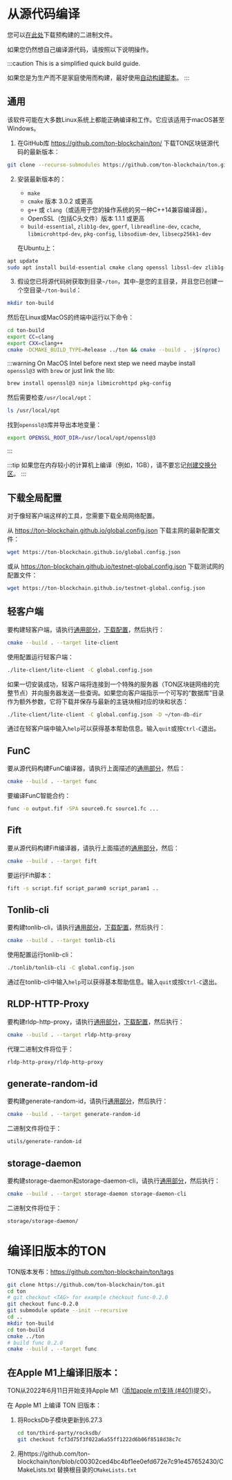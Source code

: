# 从源代码编译

您可以[在此处](/develop/smart-contracts/environment/installation#1-download)下载预构建的二进制文件。

如果您仍然想自己编译源代码，请按照以下说明操作。

:::caution
This is a simplified quick build guide.

如果您是为生产而不是家庭使用而构建，最好使用[自动构建脚本](https://github.com/ton-blockchain/ton/tree/master/.github/workflows)。
:::

## 通用

该软件可能在大多数Linux系统上都能正确编译和工作。它应该适用于macOS甚至Windows。

1. 在GitHub库 https://github.com/ton-blockchain/ton/ 下载TON区块链源代码的最新版本：

```bash
git clone --recurse-submodules https://github.com/ton-blockchain/ton.git
```

2. 安装最新版本的：

   - `make`
   - `cmake` 版本 3.0.2 或更高
   - `g++` 或 `clang`（或适用于您的操作系统的另一种C++14兼容编译器）。
   - OpenSSL（包括C头文件）版本 1.1.1 或更高
   - `build-essential`, `zlib1g-dev`, `gperf`, `libreadline-dev`, `ccache`, `libmicrohttpd-dev`, `pkg-config`, `libsodium-dev`, `libsecp256k1-dev`

   在Ubuntu上：

```bash
apt update
sudo apt install build-essential cmake clang openssl libssl-dev zlib1g-dev gperf libreadline-dev ccache libmicrohttpd-dev pkg-config libsodium-dev libsecp256k1-dev
```

3. 假设您已将源代码树获取到目录`~/ton`，其中`~`是您的主目录，并且您已创建一个空目录`~/ton-build`：

```bash
mkdir ton-build
```

然后在Linux或MacOS的终端中运行以下命令：

```bash
cd ton-build
export CC=clang
export CXX=clang++
cmake -DCMAKE_BUILD_TYPE=Release ../ton && cmake --build . -j$(nproc)
```

:::warning
On MacOS Intel before next step we need maybe install `openssl@3` with `brew` or just link the lib:

```zsh
brew install openssl@3 ninja libmicrohttpd pkg-config
```

然后需要检查`/usr/local/opt`：

```zsh
ls /usr/local/opt
```

找到`openssl@3`库并导出本地变量：

```zsh
export OPENSSL_ROOT_DIR=/usr/local/opt/openssl@3
```

:::

:::tip
如果您在内存较小的计算机上编译（例如，1GB），请不要忘记[创建交换分区](/develop/howto/compile-swap)。
:::

## 下载全局配置

对于像轻客户端这样的工具，您需要下载全局网络配置。

从 https://ton-blockchain.github.io/global.config.json 下载主网的最新配置文件：

```bash
wget https://ton-blockchain.github.io/global.config.json
```

或从 https://ton-blockchain.github.io/testnet-global.config.json 下载测试网的配置文件：

```bash
wget https://ton-blockchain.github.io/testnet-global.config.json
```

## 轻客户端

要构建轻客户端，请执行[通用部分](/develop/howto/compile#common)，[下载配置](/develop/howto/compile#download-global-config)，然后执行：

```bash
cmake --build . --target lite-client
```

使用配置运行轻客户端：

```bash
./lite-client/lite-client -C global.config.json
```

如果一切安装成功，轻客户端将连接到一个特殊的服务器（TON区块链网络的完整节点）并向服务器发送一些查询。如果您向客户端指示一个可写的“数据库”目录作为额外参数，它将下载并保存与最新的主链块相对应的块和状态：

```bash
./lite-client/lite-client -C global.config.json -D ~/ton-db-dir
```

通过在轻客户端中输入`help`可以获得基本帮助信息。输入`quit`或按`Ctrl-C`退出。

## FunC

要从源代码构建FunC编译器，请执行上面描述的[通用部分](/develop/howto/compile#common)，然后：

```bash
cmake --build . --target func
```

要编译FunC智能合约：

```bash
func -o output.fif -SPA source0.fc source1.fc ...
```

## Fift

要从源代码构建Fift编译器，请执行上面描述的[通用部分](/develop/howto/compile#common)，然后：

```bash
cmake --build . --target fift
```

要运行Fift脚本：

```bash
fift -s script.fif script_param0 script_param1 ..
```

## Tonlib-cli

要构建tonlib-cli，请执行[通用部分](/develop/howto/compile#common)，[下载配置](/develop/howto/compile#download-global-config)，然后执行：

```bash
cmake --build . --target tonlib-cli
```

使用配置运行tonlib-cli：

```bash
./tonlib/tonlib-cli -C global.config.json
```

通过在tonlib-cli中输入`help`可以获得基本帮助信息。输入`quit`或按`Ctrl-C`退出。

## RLDP-HTTP-Proxy

要构建rldp-http-proxy，请执行[通用部分](/develop/howto/compile#common)，[下载配置](/develop/howto/compile#download-global-config)，然后执行：

```bash
cmake --build . --target rldp-http-proxy
```

代理二进制文件将位于：

```bash
rldp-http-proxy/rldp-http-proxy
```

## generate-random-id

要构建generate-random-id，请执行[通用部分](/develop/howto/compile#common)，然后执行：

```bash
cmake --build . --target generate-random-id
```

二进制文件将位于：

```bash
utils/generate-random-id
```

## storage-daemon

要构建storage-daemon和storage-daemon-cli，请执行[通用部分](/develop/howto/compile#common)，然后执行：

```bash
cmake --build . --target storage-daemon storage-daemon-cli
```

二进制文件将位于：

```bash
storage/storage-daemon/
```

# 编译旧版本的TON

TON版本发布：https://github.com/ton-blockchain/ton/tags

```bash
git clone https://github.com/ton-blockchain/ton.git
cd ton
# git checkout <TAG> for example checkout func-0.2.0
git checkout func-0.2.0
git submodule update --init --recursive 
cd ..
mkdir ton-build
cd ton-build
cmake ../ton
# build func 0.2.0
cmake --build . --target func
```

## 在Apple M1上编译旧版本：

TON从2022年6月11日开始支持Apple M1（[添加apple m1支持 (#401)](https://github.com/ton-blockchain/ton/commit/c00302ced4bc4bf1ee0efd672e7c91e457652430)提交）。

在 Apple M1 上编译 TON 旧版本：

1. 将RocksDb子模块更新到6.27.3
   ```bash
   cd ton/third-party/rocksdb/
   git checkout fcf3d75f3f022a6a55ff1222d6b06f8518d38c7c
   ```

2. 用https://github.com/ton-blockchain/ton/blob/c00302ced4bc4bf1ee0efd672e7c91e457652430/CMakeLists.txt 替换根目录的`CMakeLists.txt`
